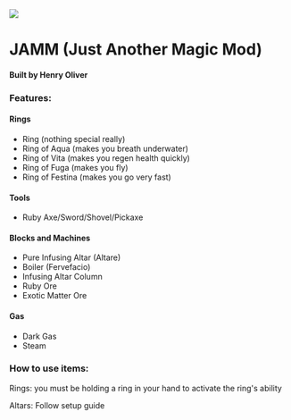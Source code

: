 <img src="https://i.imgur.com/0jT1Whi.png">

# JAMM (Just Another Magic Mod)
#### Built by Henry Oliver

### Features:
#### Rings
- Ring (nothing special really)
- Ring of Aqua (makes you breath underwater)
- Ring of Vita (makes you regen health quickly)
- Ring of Fuga (makes you fly)
- Ring of Festina (makes you go very fast)
#### Tools
- Ruby Axe/Sword/Shovel/Pickaxe
#### Blocks and Machines
- Pure Infusing Altar (Altare)
- Boiler (Fervefacio)
- Infusing Altar Column
- Ruby Ore
- Exotic Matter Ore
#### Gas
- Dark Gas
- Steam

### How to use items:

Rings: you must be holding a ring in your hand to activate the ring's ability

Altars: Follow setup guide 
